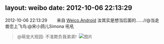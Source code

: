 layout: weibo
date: 2012-10-06 22:13:29
---
<meta name="referrer" content="no-referrer" />

2012-10-06 22:13:29  &nbsp;&nbsp;&nbsp;&nbsp;&nbsp;&nbsp; 来自 <a href="http://app.weibo.com/t/feed/l4RWD" rel="nofollow">Weico.Android</a>
汝其实是想当后面的……//@当走兽恋上飞鸟:@宋小鸽儿Simona 吼吼
>  @萌宠大观园: 不准欺负我弟弟!  ​​​
>  ![图片](https://ww1.sinaimg.cn/large/7e7e8fb5jw1dxfntl5fmkj.jpg)
